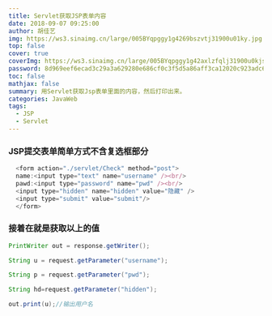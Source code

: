 ```yaml
---
title: Servlet获取JSP表单内容
date: 2018-09-07 09:25:00
author: 胡佳艺
img: https://ws3.sinaimg.cn/large/005BYqpggy1g4269bszvtj31900u01ky.jpg
top: false
cover: true
coverImg: https://ws3.sinaimg.cn/large/005BYqpggy1g42axlzfqlj31900u0kjs.jpg
password: 8d969eef6ecad3c29a3a629280e686cf0c3f5d5a86aff3ca12020c923adc6c92
toc: false
mathjax: false
summary: 用Servlet获取Jsp表单里面的内容，然后打印出来。
categories: JavaWeb
tags:
  - JSP
  - Servlet
---
```




### JSP提交表单简单方式不含复选框部分

```javascript
  <form action="./servlet/Check" method="post">
  name:<input type="text" name="username" /><br/>
  pawd:<input type="password" name="pwd" /><br/>
  <input type="hidden" name="hidden" value="隐藏" />
  <input type="submit" value="submit"/>
  </form>
```



### 接着在就是获取以上的值 

```java
PrintWriter out = response.getWriter(); 

String u = request.getParameter("username"); 

String p = request.getParameter("pwd");

String hd=request.getParameter("hidden"); 

out.print(u);//输出用户名
```

